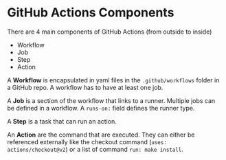 # GitHub Actions Components

There are 4 main components of GitHub Actions (from outside to inside)

- Workflow
- Job
- Step
- Action

A **Workflow** is encapsulated in yaml files in the `.github/workflows` folder in a GitHub repo. A workflow has to have at least one job.

A **Job** is a section of the workflow that links to a runner. Multiple jobs can be defined in a workflow. A `runs-on:` field defines the runner type.

A **Step** is a task that can run an action.

An **Action** are the command that are executed. They can either be referenced externally like the checkout command (`uses: actions/checkout@v2`) or a list of command `run: make install`.

